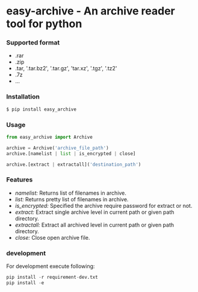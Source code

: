 # easy-archive - An archive reader tool for python


### Supported format
- .rar
- .zip
- .tar, '.tar.bz2', '.tar.gz', 'tar.xz', '.tgz', '.tz2'
- .7z
- ...


### Installation 

```python
$ pip install easy_archive
```

### Usage

```python
from easy_archive import Archive

archive = Archive('archive_file_path')
archive.[namelist | list | is_encrypted | close]

archive.[extract | extractall]('destination_path')
```

### Features
- *namelist:* Returns list of filenames in archive.
- *list:* Returns pretty list of filenames in archive. 
- *is_encrypted:* Specified the archive require password for extract or not.
- *extract:* Extract single archive level in current path or given path
    directory.
- *extractall:* Extract all archived level in current path or given path directory.
- *close:* Close open archive file.


### development
For development execute following:

```python
pip install -r requirement-dev.txt
pip install -e 
```

